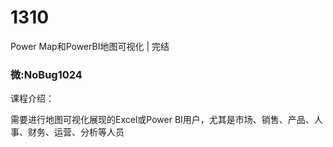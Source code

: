 # 1310
Power Map和PowerBI地图可视化 | 完结
### 微:NoBug1024 


课程介绍：

需要进行地图可视化展现的Excel或Power BI用户，尤其是市场、销售、产品、人事、财务、运营、分析等人员
